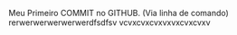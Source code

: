 Meu Primeiro COMMIT no GITHUB. (Via linha de comando)
rerwerwerwerwerwerdfsdfsv
vcvxcvxcvxvxvxcvxcvxv
